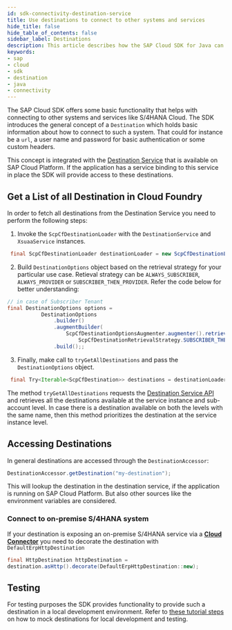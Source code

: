 ```yaml
---
id: sdk-connectivity-destination-service
title: Use destinations to connect to other systems and services
hide_title: false
hide_table_of_contents: false
sidebar_label: Destinations
description: This article describes how the SAP Cloud SDK for Java can be used to establish connections to other systems and services like S/4HANA or SAP Cloud Platform services.
keywords:
- sap
- cloud
- sdk
- destination
- java
- connectivity
---
```


The SAP Cloud SDK offers some basic functionality that helps with connecting to other systems and services like S/4HANA Cloud. The SDK introduces the general concept of a `Destination` which holds basic information about how to connect to such a system. That could for instance be a `url`, a user name and password for basic authentication or some custom headers.

This concept is integrated with the [Destination Service](https://help.sap.com/viewer/cca91383641e40ffbe03bdc78f00f681/Cloud/en-US/7e306250e08340f89d6c103e28840f30.html) that is available on SAP Cloud Platform. If the application has a service binding to this service in place the SDK will provide access to these destinations.

## Get a List of all Destination in Cloud Foundry  ##
 
In order to fetch all destinations from the Destination Service you need to perform the following steps: 

 1) Invoke the `ScpCfDestinationLoader` with the `DestinationService` and `XsuaaService` instances.

```java
 final ScpCfDestinationLoader destinationLoader = new ScpCfDestinationLoader(destinationService, xsuaaService);
```

 2) Build `DestinationOptions` object based on the retrieval strategy for your particular use case. Retieval strategy can be `ALWAYS_SUBSCRIBER`, `ALWAYS_PROVIDER` or `SUBSCRIBER_THEN_PROVIDER`. Refer the code below for better understanding:  

 ```java
 // in case of Subscriber Tenant
 final DestinationOptions options =
            DestinationOptions
                .builder()
                .augmentBuilder(
                    ScpCfDestinationOptionsAugmenter.augmenter().retrievalStrategy(
                        ScpCfDestinationRetrievalStrategy.SUBSCRIBER_THEN_PROVIDER))
                .build();;
```

3) Finally, make call to `tryGetAllDestinations` and pass the `DestinationOptions` object.

```java
 final Try<Iterable<ScpCfDestination>> destinations = destinationLoader.tryGetAllDestinations(options);
```

The method `tryGetAllDestinations` requests the [Destination Service API](https://api.sap.com/api/SAP_CP_CF_Connectivity_Destination/overview) and retrieves all the destinations available at the service instance and sub-account level. In case there is a destination available on both the levels with the same name, then this method prioritizes the destination at the service instance level.

## Accessing Destinations ##

In general destinations are accessed through the `DestinationAccessor`:

```java
DestinationAccessor.getDestination("my-destination");
```

This will lookup the destination in the destination service, if the application is running on SAP Cloud Platform. But
also other sources like the environment variables are considered.

### Connect to on-premise S/4HANA system ###
If your destination is exposing an on-premise S/4HANA service via a **[Cloud
Connector](https://help.sap.com/viewer/cca91383641e40ffbe03bdc78f00f681/Cloud/en-US/e6c7616abb5710148cfcf3e75d96d596.html)**
you need to decorate the destination with `DefaultErpHttpDestination`

```java
final HttpDestination httpDestination =
destination.asHttp().decorate(DefaultErpHttpDestination::new);

```

## Testing ##

For testing purposes the SDK provides functionality to provide such a destination in a local development environment. Refer to [these tutorial steps](https://developers.sap.com/tutorials/s4sdk-odata-service-cloud-foundry.html#b77d53b0-2d8b-449c-9a9a-9df80ee09a4e) on how to mock destinations for local development and testing.
